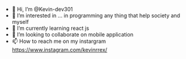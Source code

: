 - 👋 Hi, I’m @Kevin-dev301
- 👀 I’m interested in ... in programming any thing that help society and myself
- 🌱 I’m currently learning react js
- 💞️ I’m looking to collaborate on mobile application
- 📫 How to reach me on my instargram https://www.instagram.com/kevinrrex/ 

<!---
Kevin-dev301/Kevin-dev301 is a ✨ special ✨ repository because its `README.md` (this file) appears on your GitHub profile.
You can click the Preview link to take a look at your changes.
--->
